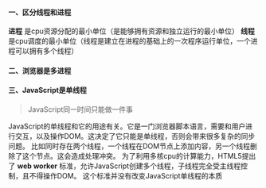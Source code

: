 #### 一、区分线程和进程
**进程** 是cpu资源分配的最小单位（是能够拥有资源和独立运行的最小单位）
**线程** 是cpu调度的最小单位（线程是建立在进程的基础上的一次程序运行单位，一个进程可以拥有多个线程）

#### 二、浏览器是多进程
#### 三、JavaScript是单线程
> JavaScript同一时间只能做一件事

JavaScript的单线程和它的用途有关。它是一门浏览器脚本语言，需要和用户进行交互，以及操作DOM。这决定了它只能是单线程，否则会带来很多复杂的同步问题。
比如同时存在两个线程，一个线程在DOM节点上添加内容，另一个线程删除了这个节点。这会造成处理冲突。
为了利用多核cpu的计算能力，HTML5提出了 **web worker** 标准，允许JavaScript创建多个线程，子线程完全受主线程控制，且不得操作DOM。
这个标准并没有改变JavaScript单线程的本质
#### 


